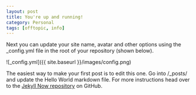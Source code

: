 ```yaml
---
layout: post
title: You're up and running!
category: Personal
tags: [offtopic, info]
---
```


Next you can update your site name, avatar and other options using the _config.yml file in the root of your repository (shown below).
<!-- more -->
![_config.yml]({{ site.baseurl }}/images/config.png)

The easiest way to make your first post is to edit this one. Go into /_posts/ and update the Hello World markdown file. For more instructions head over to the [Jekyll Now repository](https://github.com/barryclark/jekyll-now) on GitHub.